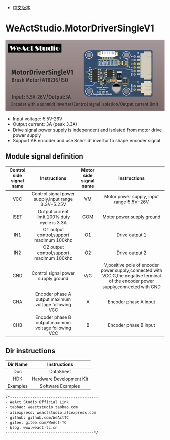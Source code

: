 * [中文版本](./README-zh.md)
# WeActStudio.MotorDriverSingleV1
![display](Images/1_en.png)
* Input voltage: 5.5V-26V
* Output current: 3A (peak 3.3A)
* Drive signal power supply is independent and isolated from motor drive power supply
* Support AB encoder and use Schmidt invertor to shape encoder signal

## Module signal definition
|Control side signal name|Instructions|Motor side signal name|Instructions|
| :--:|:--:|:--:|:--:|
|VCC|Control signal power supply,input range 3.3V-5.25V|VM|Motor power supply, input range 5.5V-26V|
|ISET|Output current limit,100% duty cycle is 3.3A|COM|Motor power supply ground|
|IN1|O1 output control,support maximum 100khz|O1|Drive output 1|
|IN2|O2 output control,support maximum 100khz|O2|Drive output 2|
|GND|Control signal power supply ground|V/G|V,positive pole of encoder power supply,connected with VCC;G,the negative terminal of the encoder power supply,connected with GND|
|CHA|Encoder phase A output,maximum voltage following VCC|A|Encoder phase A input|
|CHB|Encoder phase B output,maximum voltage following VCC|B|Encoder phase B input|

## Dir instructions
|Dir Name|Instructions|
| :--:|:--:|
|Doc|DataSheet|
|HDK|Hardware Development Kit|
|Examples|Software Examples|

```
/*---------------------------------------
- WeAct Studio Official Link
- taobao: weactstudio.taobao.com
- aliexpress: weactstudio.aliexpress.com
- github: github.com/WeActTC
- gitee: gitee.com/WeAct-TC
- blog: www.weact-tc.cn
---------------------------------------*/
```
